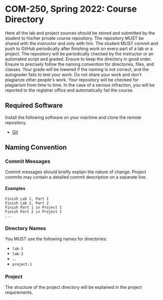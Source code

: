 # COM-250, Spring 2022: Course Directory

Here all the lab and project sources should be stored and submitted by the
student to his/her private course repository. The repository MUST be shared with
the instructor and only with him. The student MUST commit and push to GitHub
periodically after finishing work on every part of a lab or a project. The
repository will be periodically checked by the instructor or an automated script
and graded. Ensure to keep the directory in good order. Ensure to precisely
follow the naming convention for directories, files, and classes. Your grade
will be lowered if the naming is not correct, and the autograder fails to test
your work. Do not share your work and don't plagiarize other people's work. Your
repository will be checked for plagiarism from time to time. In the case of a
serious infraction, you will be reported to the registrar office and
automatically fail the course.

## Required Software

Install the following software on your machine and clone the remote repository.

* [Git](https://git-scm.com)

## Naming Convention

### Commit Messages

Commit messages should briefly explain the nature of change. Project commits may
contain a detailed commit description on a separate line.

#### Examples

```
Finish Lab 1, Part 1
Finish Lab 2, Part 2
Finish Part 1 in Project 1
Finish Part 2 in Project 1
...
```

### Directory Names

You MUST use the following names for directories:

* `lab-1`
* `lab-2`
* ...
* `project-1`

### Project

The structure of the project directory will be explained in the project
requirements.

